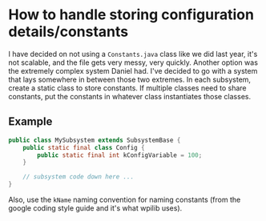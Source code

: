 # How to handle storing configuration details/constants

I have decided on not using a `Constants.java` class like we did last year, it's not scalable, and the file
gets very messy, very quickly. Another option was the extremely complex system Daniel had. I've decided to go with
a system that lays somewhere in between those two extremes. In each subsystem, create a static class to store constants.
If multiple classes need to share constants, put the constants in whatever class instantiates those classes.

## Example

```java
public class MySubsystem extends SubsystemBase {
    public static final class Config {
        public static final int kConfigVariable = 100;
    }

    // subsystem code down here ...
}
```

Also, use the `kName` naming convention for naming constants (from the google coding style guide and it's what wpilib uses).
